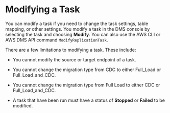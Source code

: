 # Modifying a Task<a name="CHAP_Tasks.Modifying"></a>

You can modify a task if you need to change the task settings, table mapping, or other settings\. You modify a task in the DMS console by selecting the task and choosing **Modify**\. You can also use the AWS CLI or AWS DMS API command `ModifyReplicationTask`\.

There are a few limitations to modifying a task\. These include:

+ You cannot modify the source or target endpoint of a task\.

+ You cannot change the migration type from CDC to either Full\_Load or Full\_Load\_and\_CDC\.

+ You cannot change the migration type from Full Load to either CDC or Full\_Load\_and\_CDC\.

+ A task that have been run must have a status of **Stopped** or **Failed** to be modified\.